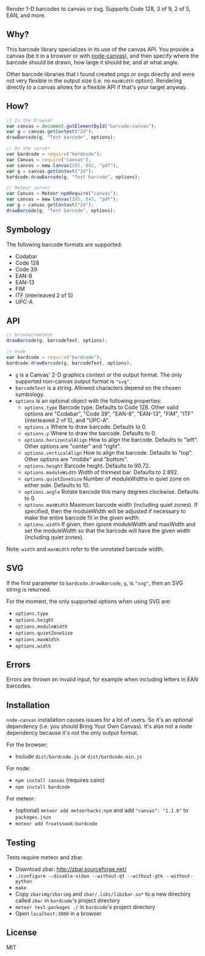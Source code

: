 Render 1-D barcodes to canvas or svg.  Supports Code 128, 3 of 9, 2 of 5, EAN, and more.

## Why?
This barcode library specializes in its use of the canvas API.  You provide a canvas (be it in a browser or with [node-canvas](https://github.com/Automattic/node-canvas)), and then specify where the barcode should be drawn, how large it should be, and at what angle.

Other barcode libraries that I found created pngs or svgs directly and were not very flexible in the output size (i.e. no `maxWidth` option).  Rendering directly to a canvas allows for a flexible API if that's your target anyway.

## How?
```js
// In the browser
var canvas = document.getElementById("barcode-canvas");
var g = canvas.getContext("2d");
drawBarcode(g, "Test barcode", options);
```

```js
// On the server
var bardcode = require("bardcode");
var Canvas = require("canvas");
var canvas = new Canvas(595, 842, "pdf");
var g = canvas.getContext("2d");
bardcode.drawBarcode(g, "Test barcode", options);
```

```js
// Meteor server
var Canvas = Meteor.npmRequire("canvas");
var canvas = new Canvas(595, 842, "pdf");
var g = canvas.getContext("2d");
drawBarcode(g, "Test barcode", options);
```

## Symbology
The following barcode formats are supported:

* Codabar
* Code 128
* Code 39
* EAN-8
* EAN-13
* FIM
* ITF (interleaved 2 of 5)
* UPC-A

## API
```js
// browser+meteor
drawBarcode(g, barcodeText, options);

// node
var bardcode = require("bardcode");
bardcode.drawBarcode(g, barcodeText, options);
```

* `g` is a Canvas' 2-D graphics context or the output format.  The only supported non-canvas output format is `"svg"`.
* `barcodeText` is a string.  Allowed characters depend on the chosen symbology.
* `options` is an optional object with the following properties:
    * `options.type` Barcode type.  Defaults to Code 128.  Other valid options are "Codabar", "Code 39", "EAN-8", "EAN-13", "FIM", "ITF" (interleaved 2 of 5), and "UPC-A".
    * `options.x` Where to draw barcode.  Defaults to 0.
    * `options.y` Where to draw the barcode.  Defaults to 0.
    * `options.horizontalAlign` How to align the barcode.  Defaults to "left".  Other options are "center" and "right".
    * `options.verticalAlign` How to align the barcode.  Defaults to "top".  Other options are "middle" and "bottom".
    * `options.height` Barcode height.  Defaults to 90.72.
    * `options.moduleWidth` Width of thinnest bar.  Defaults to 2.892.
    * `options.quietZoneSize` Number of moduleWidths in quiet zone on either side.  Defaults to 10.
    * `options.angle` Rotate barcode this many degrees clockwise.  Defaults to 0.
    * `options.maxWidth` Maximum barcode width (including quiet zones).  If specified, then the moduleWidth will be adjusted if necessary to make the entire barcode fit in the given width.
    * `options.width` If given, then ignore moduleWidth and maxWidth and set the moduleWidth so that the barcode will have the given width (including quiet zones).

Note: `width` and `maxWidth` refer to the unrotated barcode width.

## SVG
If the first parameter to `bardcode.drawBarcode`, `g`, is `"svg"`, then an SVG string is returned.

For the moment, the only supported options when using SVG are:
* `options.type`
* `options.height`
* `options.moduleWidth`
* `options.quietZoneSize`
* `options.maxWidth`
* `options.width`

## Errors
Errors are thrown on invalid input, for example when including letters in EAN barcodes.

## Installation
`node-canvas` installation causes issues for a lot of users.  So it's an optional dependency (i.e. you should Bring Your Own Canvas).  It's also not a node dependency because it's not the only output format.

For the browser:
* Include `dist/bardcode.js` or `dist/bardcode.min.js`

For node:
* `npm install canvas` (requires cairo)
* `npm install bardcode`

For meteor:
* (optional) `meteor add meteorhacks:npm` and add `"canvas": "1.1.6"` to `packages.json`
* `meteor add froatsnook:bardcode`

## Testing
Tests require meteor and zbar.

* Download zbar: http://zbar.sourceforge.net/
* `./configure --disable-video --without-qt --without-gtk --without-python`
* `make`
* Copy `zbarimg/zbarimg` and `zbar/.libs/libzbar.so*` to a new directory called `zbar` in `bardcode`'s project directory
* `meteor test-packages ./` in `bardcode`'s project directory
* Open `localhost:3000` in a browser

## License
MIT

